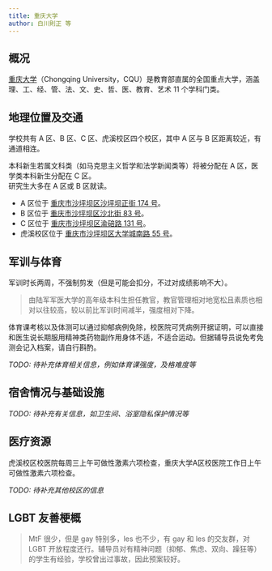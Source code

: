 ```yaml
---
title: 重庆大学
author: 白川則正 等
---
```


## 概况

[重庆大学](https://cqu.edu.cn)（Chongqing University，CQU）是教育部直属的全国重点大学，涵盖理、工、经、管、法、文、史、哲、医、教育、艺术 11 个学科门类。

## 地理位置及交通

学校共有 A 区、B 区、C 区、虎溪校区四个校区，其中 A 区与 B 区距离较近，有通道相连。

本科新生若属文科类（如马克思主义哲学和法学新闻类等）将被分配在 A 区，医学类本科新生分配在 C 区。\
研究生大多在 A 区或 B 区就读。

- A 区位于 [重庆市沙坪坝区沙坪坝正街 174 号](https://amap.com/place/B001781YKK)。
- B 区位于 [重庆市沙坪坝区沙北街 83 号](https://amap.com/place/B0017819Q6)。
- C 区位于 [重庆市沙坪坝区渝碚路 131 号](https://amap.com/place/B001787565)。
- 虎溪校区位于 [重庆市沙坪坝区大学城南路 55 号](https://amap.com/place/B00170CDQF)。

## 军训与体育

军训时长两周，不强制剪发（但是可能会扣分，不过对成绩影响不大）。

> 由陆军军医大学的高年级本科生担任教官，教官管理相对地宽松且素质也相对以往较高，较以前比军训时间减半，强度相对下降。

体育课考核以及体测可以通过抑郁病例免除，校医院可凭病例开据证明，可以直接和医生说长期服用精神类药物副作用身体不适，不适合运动。但据辅导员说免考免测会记入档案，请自行斟酌。

_TODO: 待补充体育相关信息，例如体育课强度，及格难度等_

## 宿舍情况与基础设施

_TODO: 待补充有关信息，如卫生间、浴室隐私保护情况等_

## 医疗资源

虎溪校区校医院每周三上午可做性激素六项检查，重庆大学A区校医院工作日上午可做性激素六项检查。

_TODO: 待补充其他校区的信息_

## LGBT 友善梗概

> MtF 很少，但是 gay 特别多，les 也不少，有 gay 和 les 的交友群，对 LGBT 开放程度还行。辅导员对有精神问题（抑郁、焦虑、双向、躁狂等）的学生有经验，学校曾出过事故，因此预案较好。
